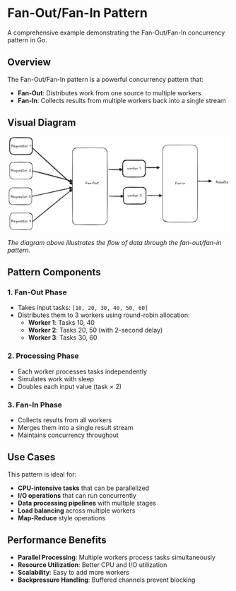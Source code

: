 # Fan-Out/Fan-In Pattern

A comprehensive example demonstrating the Fan-Out/Fan-In concurrency pattern in Go.

## Overview

The Fan-Out/Fan-In pattern is a powerful concurrency pattern that:
- **Fan-Out**: Distributes work from one source to multiple workers
- **Fan-In**: Collects results from multiple workers back into a single stream

## Visual Diagram

![Fan-Out/Fan-In Pattern](./fan-in-out.png)

*The diagram above illustrates the flow of data through the fan-out/fan-in pattern.*

## Pattern Components

### 1. Fan-Out Phase
- Takes input tasks: `[10, 20, 30, 40, 50, 60]`
- Distributes them to 3 workers using round-robin allocation:
  - **Worker 1**: Tasks 10, 40
  - **Worker 2**: Tasks 20, 50 (with 2-second delay)
  - **Worker 3**: Tasks 30, 60

### 2. Processing Phase
- Each worker processes tasks independently
- Simulates work with sleep
- Doubles each input value (task × 2)

### 3. Fan-In Phase
- Collects results from all workers
- Merges them into a single result stream
- Maintains concurrency throughout

## Use Cases

This pattern is ideal for:
- **CPU-intensive tasks** that can be parallelized
- **I/O operations** that can run concurrently
- **Data processing pipelines** with multiple stages
- **Load balancing** across multiple workers
- **Map-Reduce** style operations

## Performance Benefits

- **Parallel Processing**: Multiple workers process tasks simultaneously
- **Resource Utilization**: Better CPU and I/O utilization
- **Scalability**: Easy to add more workers
- **Backpressure Handling**: Buffered channels prevent blocking
